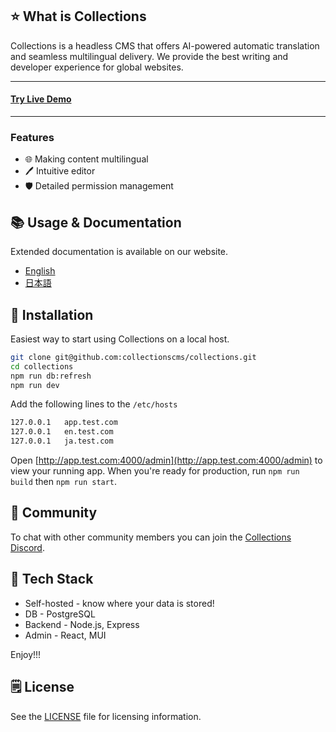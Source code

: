 ## ⭐ What is Collections

Collections is a headless CMS that offers AI-powered automatic translation and seamless multilingual delivery. We provide the best writing and developer experience for global websites.

<hr/>
<h4>
<a target="_blank" href="https://app.collections.dev/admin/" rel="dofollow"><strong>Try Live Demo</strong></a>
</h4>
<hr/>

### Features

- 🌐 Making content multilingual
- 🖊 Intuitive editor
- 🛡 Detailed permission management

## 📚 Usage & Documentation

Extended documentation is available on our website.

- [English](https://collections.dev)
- [日本語](https://collections.dev/ja)

## 🚀 Installation

Easiest way to start using Collections on a local host.

```sh
git clone git@github.com:collectionscms/collections.git
cd collections
npm run db:refresh
npm run dev
```

Add the following lines to the `/etc/hosts`

```sh
127.0.0.1   app.test.com
127.0.0.1   en.test.com
127.0.0.1   ja.test.com
```

Open [http://app.test.com:4000/admin](http://app.test.com:4000/admin) to view your running app.
When you're ready for production, run `npm run build` then `npm run start`.

## 💬 Community

To chat with other community members you can join the [Collections Discord](https://discord.gg/a6FYDkV3Vk).

## 💚 Tech Stack

- Self-hosted - know where your data is stored!
- DB - PostgreSQL
- Backend - Node.js, Express
- Admin - React, MUI

Enjoy!!!

## 🗒️ License

See the [LICENSE](https://github.com/collectionscms/collections/blob/main/LICENSE) file for licensing information.
